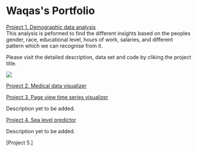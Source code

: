 # Waqas's Portfolio

[Project 1. Demographic data analysis](https://github.com/Waqas-Rashid/Data-Analysis-with-Pyhton/tree/main/Demographic-data-analyzer)  
This analysis is peformed to find the different insights based on the peoples gender, race, educational level, hours of work, salaries, and different pattern which we can recognise from it.

Please visit the detailed description, data set and code by cliking the project title.

![](https://github.com/Waqas-Rashid/Waqas-s_portfolio/blob/main/image_portfolio/Represtation%20of%20by%20sex%20in%20data%20set%20DEMOGRAPY%20TASK.png)

[Project 2. Medical data visualizer](https://github.com/Waqas-Rashid/Data-Analysis-with-Pyhton/tree/main/Medical-data-visualizer)


[Project 3. Page view time series visualizer](https://github.com/Waqas-Rashid/Data-Analysis-with-Pyhton/tree/main/Page-view-time-series-visualizer)

Description yet to be added.

[Project 4. Sea level predictor](https://github.com/Waqas-Rashid/Data-Analysis-with-Pyhton/tree/main/Sea-level-predictor)

Description yet to be added.


[Project 5.]

